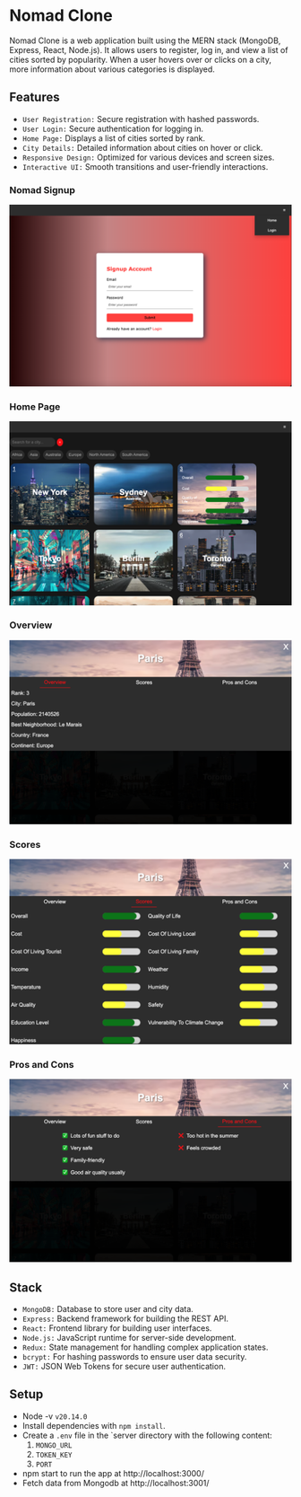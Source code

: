 # Nomad Clone

Nomad Clone is a web application built using the MERN stack (MongoDB, Express, React, Node.js). It allows users to register, log in, and view a list of cities sorted by popularity. When a user hovers over or clicks on a city, more information about various categories is displayed.

## Features

- `User Registration:` Secure registration with hashed passwords.
- `User Login:` Secure authentication for logging in.
- `Home Page:` Displays a list of cities sorted by rank.
- `City Details:` Detailed information about cities on hover or click.
- `Responsive Design:` Optimized for various devices and screen sizes.
- `Interactive UI:` Smooth transitions and user-friendly interactions.

### Nomad Signup

![screenshot of Signup](https://github.com/Arie139/Nomad-Clone/blob/main/server/docs/Signup.png?raw=true)

### Home Page

![screenshot of Home Page](https://github.com/Arie139/Nomad-Clone/blob/main/server/docs/home_page.png?raw=true)

### Overview

![screenshot of Overview](https://github.com/Arie139/Nomad-Clone/blob/main/server/docs/overview.png?raw=true)

### Scores

![screenshot of Scores](https://github.com/Arie139/Nomad-Clone/blob/main/server/docs/Scores.png?raw=true)

### Pros and Cons

![screenshot of Pros and Cons](https://github.com/Arie139/Nomad-Clone/blob/main/server/docs/pro_con.png?raw=true)

## Stack

- `MongoDB:` Database to store user and city data.
- `Express:` Backend framework for building the REST API.
- `React:` Frontend library for building user interfaces.
- `Node.js:` JavaScript runtime for server-side development.
- `Redux:` State management for handling complex application states.
- `bcrypt:` For hashing passwords to ensure user data security.
- `JWT:` JSON Web Tokens for secure user authentication.

## Setup

- Node -v `v20.14.0`
- Install dependencies with `npm install`.
- Create a `.env` file in the `server directory with the following content:
  1. `MONGO_URL`
  2. `TOKEN_KEY`
  3. `PORT`
- npm start to run the app at http://localhost:3000/
- Fetch data from Mongodb at http://localhost:3001/
